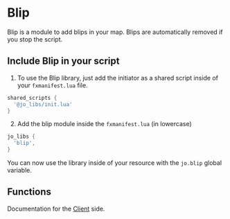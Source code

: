 # Blip

Blip is a module to add blips in your map. Blips are automatically removed if you stop the script.

## Include Blip in your script

1. To use the Blip library, just add the initiator as a shared script inside of your `fxmanifest.lua` file.
```lua
shared_scripts {
  '@jo_libs/init.lua'
}

```
2. Add the blip module inside the `fxmanifest.lua` (in lowercase)
```lua
jo_libs {
  'blip',
}

```
You can now use the library inside of your resource with the `jo.blip` global variable.

## Functions

Documentation for the [Client](./client.md) side.  